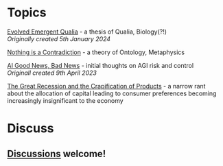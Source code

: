 # Topics

[Evolved Emergent Qualia](Evolved%20Emergent%20Qualia.md) - a thesis of Qualia, Biology(?!)
<br>*Originally created 5th January 2024*

[Nothing is a Contradiction](Nothing%20is%20a%20Contradiction.md) - a theory of Ontology, Metaphysics

[AI Good News, Bad News](AI%20Good%20News%2c%20Bad%20News.md) - initial thoughts on AGI risk and control
<br>*Originall created 9th April 2023*

[The Great Recession and the Crapification of Products](The%20Great%20Recession%20and%20the%20Crapification%20of%20Products.md) - a narrow rant about the allocation of capital leading to consumer preferences becoming increasingly insignificant to the economy 

# Discuss

## [Discussions](https://github.com/aliclark/the_wooden_sword/discussions) welcome!
